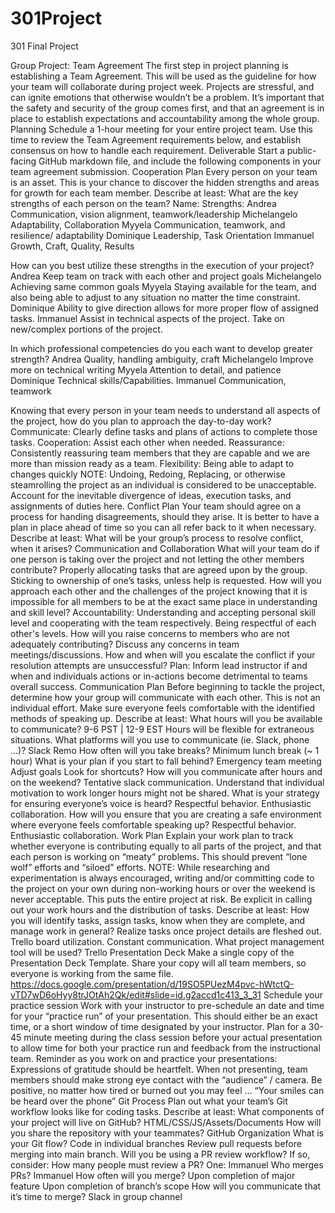 # 301Project
301 Final Project


Group Project: Team Agreement
The first step in project planning is establishing a Team Agreement. This will be used as the guideline for how your team will collaborate during project week.
Projects are stressful, and can ignite emotions that otherwise wouldn’t be a problem. It’s important that the safety and security of the group comes first, and that an agreement is in place to establish expectations and accountability among the whole group.
Planning
Schedule a 1-hour meeting for your entire project team.
Use this time to review the Team Agreement requirements below, and establish consensus on how to handle each requirement.
Deliverable
Start a public-facing GitHub markdown file, and include the following components in your team agreement submission.
Cooperation Plan
Every person on your team is an asset. This is your chance to discover the hidden strengths and areas for growth for each team member.
Describe at least:
What are the key strengths of each person on the team?
Name:
Strengths:
Andrea
Communication, vision alignment, teamwork/leadership
Michelangelo
Adaptability, Collaboration
Myyela
Communication, teamwork, and resilience/ adaptability
Dominique
Leadership, Task Orientation
Immanuel
Growth, Craft, Quality, Results


How can you best utilize these strengths in the execution of your project?
Andrea
Keep team on track with each other and project goals
Michelangelo
Achieving same common goals
Myyela
Staying available for the team, and also being able to adjust to any situation no matter the time constraint. 
Dominique
Ability to give direction allows for more proper flow of assigned tasks.
Immanuel
Assist in technical aspects of the project. Take on new/complex portions of the project.


In which professional competencies do you each want to develop greater strength?
Andrea
Quality, handling ambiguity, craft
Michelangelo
Improve more on technical writing
Myyela
Attention to detail, and patience
Dominique
Technical skills/Capabilities.
Immanuel
Communication, teamwork


Knowing that every person in your team needs to understand all aspects of the project, how do you plan to approach the day-to-day work?
Communicate: Clearly define tasks and plans of actions to complete those tasks.
Cooperation: Assist each other when needed.
Reassurance: Consistently reassuring team members that they are capable and we are more than mission ready as a team.
Flexibility: Being able to adapt to changes quickly
NOTE: Undoing, Redoing, Replacing, or otherwise steamrolling the project as an individual is considered to be unacceptable. Account for the inevitable divergence of ideas, execution tasks, and assignments of duties here.
Conflict Plan
Your team should agree on a process for handing disagreements, should they arise. It is better to have a plan in place ahead of time so you can all refer back to it when necessary.
Describe at least:
What will be your group’s process to resolve conflict, when it arises?
Communication and Collaboration 
What will your team do if one person is taking over the project and not letting the other members contribute?
Properly allocating tasks that are agreed upon by the group.
Sticking to ownership of one’s tasks, unless help is requested.
How will you approach each other and the challenges of the project knowing that it is impossible for all members to be at the exact same place in understanding and skill level?
Accountability: Understanding and accepting personal skill level and cooperating with the team respectively.
Being respectful of each other's levels.
How will you raise concerns to members who are not adequately contributing?
Discuss any concerns in team meetings/discussions.
How and when will you escalate the conflict if your resolution attempts are unsuccessful?
Plan: Inform lead instructor if and when and individuals actions or in-actions become detrimental to teams overall success. 
Communication Plan
Before beginning to tackle the project, determine how your group will communicate with each other. This is not an individual effort. Make sure everyone feels comfortable with the identified methods of speaking up.
Describe at least:
What hours will you be available to communicate? 
9-6 PST | 12-9 EST
Hours will be flexible for extraneous situations.
What platforms will you use to communicate (ie. Slack, phone …)?
Slack
Remo
How often will you take breaks?
Minimum lunch break (~ 1 hour)
What is your plan if you start to fall behind?
Emergency team meeting
Adjust goals
Look for shortcuts?
How will you communicate after hours and on the weekend?
Tentative slack communication.
Understand that individual motivation to work longer hours might not be shared.
What is your strategy for ensuring everyone’s voice is heard?
Respectful behavior.
Enthusiastic collaboration.
How will you ensure that you are creating a safe environment where everyone feels comfortable speaking up?
Respectful behavior.
Enthusiastic collaboration.
Work Plan
Explain your work plan to track whether everyone is contributing equally to all parts of the project, and that each person is working on “meaty” problems. This should prevent “lone wolf” efforts and “siloed” efforts.
NOTE: While researching and experimentation is always encouraged, writing and/or committing code to the project on your own during non-working hours or over the weekend is never acceptable. This puts the entire project at risk. Be explicit in calling out your work hours and the distribution of tasks.
Describe at least:
How you will identify tasks, assign tasks, know when they are complete, and manage work in general?
Realize tasks once project details are fleshed out.
Trello board utilization.
Constant communication.
What project management tool will be used?
Trello
Presentation Deck
Make a single copy of the Presentation Deck Template. Share your copy will all team members, so everyone is working from the same file.
https://docs.google.com/presentation/d/19SO5PUezM4pvc-hWtctQ-vTD7wD6oHyy8trJOtAh2Qk/edit#slide=id.g2accd1c413_3_31 
Schedule your practice session
Work with your instructor to pre-schedule an date and time for your “practice run” of your presentation. This should either be an exact time, or a short window of time designated by your instructor. Plan for a 30-45 minute meeting during the class session before your actual presentation to allow time for both your practice run and feedback from the instructional team.
Reminder as you work on and practice your presentations:
Expressions of gratitude should be heartfelt.
When not presenting, team members should make strong eye contact with the “audience” / camera.
Be positive, no matter how tired or burned out you may feel … “Your smiles can be heard over the phone”
Git Process
Plan out what your team’s Git workflow looks like for coding tasks.
Describe at least:
What components of your project will live on GitHub?
HTML/CSS/JS/Assets/Documents
How will you share the repository with your teammates?
GitHub Organization
What is your Git flow?
Code in individual branches
Review pull requests before merging into main branch.
Will you be using a PR review workflow? If so, consider:
How many people must review a PR?
One: Immanuel
Who merges PRs?
Immanuel
How often will you merge?
Upon completion of major feature
Upon completion of branch’s scope
How will you communicate that it’s time to merge?
Slack in group channel

